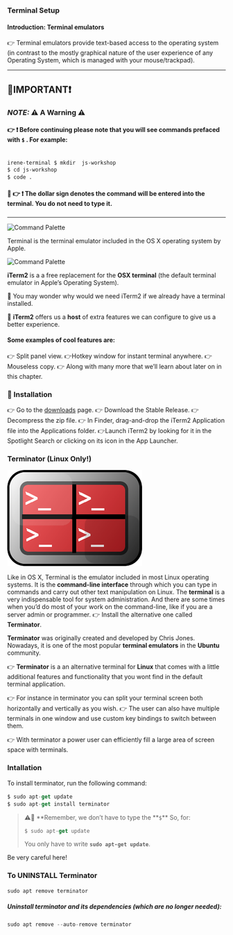 ### Terminal Setup

#### Introduction: Terminal emulators

👉 Terminal emulators provide text-based access to the operating system (in contrast to the mostly graphical nature of the user experience of any Operating System, which is managed with your mouse/trackpad).

---

## 🔴IMPORTANT❗

### **_NOTE:_** ⚠️ A Warning ⚠️

#### 👉 ❗️ Before continuing please note that you will see commands prefaced with `$` . For example:

```bash

irene-terminal $ mkdir  js-workshop
$ cd js-workshop
$ code .

```

#### 🤔 👉 ❗️ The dollar sign denotes the command will be entered into the terminal. You do not need to type it.

###

---

![Command Palette](https://i.imgur.com/EKEmTLk.png)

Terminal is the terminal emulator included in the OS X operating system by Apple.

![Command Palette](https://i.imgur.com/3cfDogH.png)

**iTerm2** is a a free replacement for the **OSX terminal** (the default terminal emulator in Apple’s Operating System).

🤔 You may wonder why would we need iTerm2 if we already have a terminal installed.

🛑 **iTerm2** offers us a **host** of extra features we can configure to give us a better experience.

#### Some examples of cool features are:

👉 Split panel view.
👉Hotkey window for instant terminal anywhere.
👉 Mouseless copy.
👉 Along with many more that we’ll learn about later on in this chapter.

### 🛑 Installation

👉 Go to the [downloads](https://www.iterm2.com/downloads.html) page.
👉 Download the Stable Release.
👉 Decompress the zip file.
👉 In Finder, drag-and-drop the iTerm2 Application file into the Applications folder.
👉Launch iTerm2 by looking for it in the Spotlight Search or clicking on its icon in the App Launcher.

### Terminator (Linux Only!)

![Command Palette](./images/terminator.png)

Like in OS X, Terminal is the emulator included in most Linux operating systems. It is the **command-line interface** through which you can type in commands and carry out other text manipulation on Linux.
The **terminal** is a very indispensable tool for system administration. And there are some times when you’d do most of your work on the command-line, like if you are a server admin or programmer.
👉 Install the alternative one called **Terminator**.

**Terminator** was originally created and developed by Chris Jones. Nowadays, it is one of the most popular **terminal emulators** in the **Ubuntu** community.

👉 **Terminator** is a an alternative terminal for **Linux** that comes with a little additional features and functionality that you wont find in the default terminal application.

👉 For instance in terminator you can split your terminal screen both horizontally and vertically as you wish.
👉 The user can also have multiple terminals in one window and use custom key bindings to switch between them.

👉 With terminator a power user can efficiently fill a large area of screen space with terminals.

### Intallation

To install terminator, run the following command:

```js
$ sudo apt-get update
$ sudo apt-get install terminator
```

> :warning:🛑 **Remember, we don’t have to type the **`$`\*\*
> So, for:
>
> ```js
> $ sudo apt-get update
> ```
>
> You only have to write **`sudo apt-get update`**.

Be very careful here!

### To UNINSTALL Terminator

```js
sudo apt remove terminator
```

##### Uninstall terminator and its dependencies (which are no longer needed):

```js
sudo apt remove --auto-remove terminator
```
